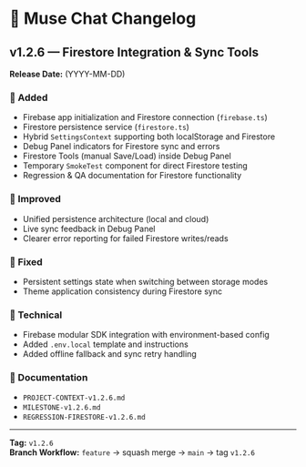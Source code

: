 # 🧾 Muse Chat Changelog

## v1.2.6 — Firestore Integration & Sync Tools
**Release Date:** (YYYY-MM-DD)

### 🚀 Added
- Firebase app initialization and Firestore connection (`firebase.ts`)
- Firestore persistence service (`firestore.ts`)
- Hybrid `SettingsContext` supporting both localStorage and Firestore
- Debug Panel indicators for Firestore sync and errors
- Firestore Tools (manual Save/Load) inside Debug Panel
- Temporary `SmokeTest` component for direct Firestore testing
- Regression & QA documentation for Firestore functionality

### 🧠 Improved
- Unified persistence architecture (local and cloud)
- Live sync feedback in Debug Panel
- Clearer error reporting for failed Firestore writes/reads

### 🐛 Fixed
- Persistent settings state when switching between storage modes
- Theme application consistency during Firestore sync

### 🧱 Technical
- Firebase modular SDK integration with environment-based config
- Added `.env.local` template and instructions
- Added offline fallback and sync retry handling

### 📘 Documentation
- `PROJECT-CONTEXT-v1.2.6.md`
- `MILESTONE-v1.2.6.md`
- `REGRESSION-FIRESTORE-v1.2.6.md`

---

**Tag:** `v1.2.6`  
**Branch Workflow:** `feature` → squash merge → `main` → tag `v1.2.6`
